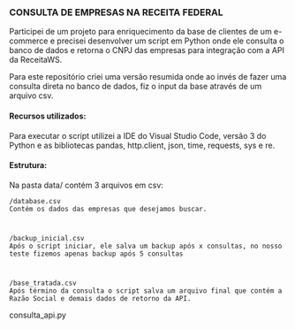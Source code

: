 ### CONSULTA DE EMPRESAS NA RECEITA FEDERAL

Participei de um projeto para enriquecimento da base de clientes de um e-commerce e precisei desenvolver um script em Python onde ele consulta o banco de dados e retorna o CNPJ das empresas para integração com a API da ReceitaWS.

Para este repositório criei uma versão resumida onde ao invés de fazer uma consulta direta no banco de dados, fiz o input da base através de um arquivo csv.

#### Recursos utilizados:
Para executar o script utilizei a IDE do Visual Studio Code, versão 3 do Python e as bibliotecas pandas, http.client, json, time, requests, sys e re.

#### Estrutura:
Na pasta data/ contém 3 arquivos em csv: 

    /database.csv
    Contém os dados das empresas que desejamos buscar. 

#
    
    /backup_inicial.csv
    Após o script iniciar, ele salva um backup após x consultas, no nosso teste fizemos apenas backup após 5 consultas

#

    /base_tratada.csv
    Após término da consulta o script salva um arquivo final que contém a Razão Social e demais dados de retorno da API.


    



consulta_api.py
    
    
  
 
  
 
 
 
